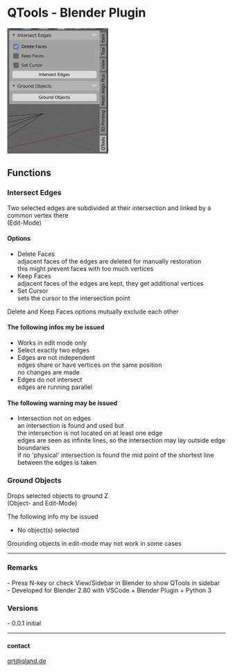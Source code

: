 # **QTools - Blender Plugin**

![Image](images/screen.png)

## **Functions**

### **Intersect Edges**
Two selected edges are subdivided at their intersection and linked by a common vertex there  
(Edit-Mode)

#### Options
- Delete Faces  
  adjacent faces of the edges are deleted for manually restoration  
  this might prevent faces with too much vertices
- Keep Faces  
  adjacent faces of the edges are kept, they get additional vertices
- Set Cursor  
  sets the cursor to the intersection point

Delete and Keep Faces options mutually exclude each other

#### The following infos my be issued
- Works in edit mode only
- Select exactly two edges
- Edges are not independent  
  edges share or have vertices on the same position  
  no changes are made
- Edges do not intersect  
  edges are running parallel  

#### The following warning may be issued
- Intersection not on edges  
  an intersection is found and used but  
  the intersection is not located on at least one edge  
  edges are seen as infinite lines, so the intersection may lay outside edge boundaries  
  if no 'physical' intersection is found the mid point of the shortest line between the edges is taken

### **Ground Objects**
Drops selected objects to ground Z  
(Object- and Edit-Mode)

The following info my be issued
- No object(s) selected

Grounding objects in edit-mode may not work in some cases

--- 

### **Remarks**
\- Press N-key or check View/Sidebar in Blender to show QTools in sidebar  
\- Developed for Blender 2.80 with VSCode + Blender Plugin + Python 3

### **Versions**
\- 0.0.1 initial

---

#### contact
[qrt@qland.de](mailto:qrt@qland.de)
